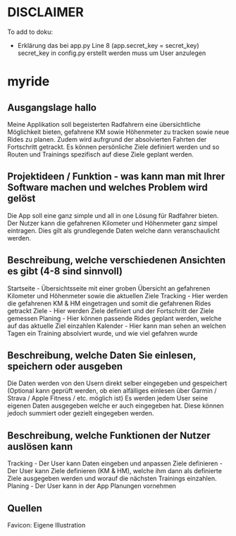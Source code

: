 # DISCLAIMER
<p>To add to doku:</p>
<ul>
    <li>Erklärung das bei app.py Line 8 (app.secret_key = secret_key) secret_key in config.py erstellt werden muss um User anzulegen</li>
</ul>

# myride

## Ausgangslage hallo

Meine Applikation soll begeisterten Radfahrern eine übersichtliche Möglichkeit bieten, gefahrene KM sowie Höhenmeter zu tracken sowie neue Rides zu planen. Zudem wird aufrgrund der absolvierten Fahrten der Fortschritt getrackt. Es können persönliche Ziele definiert werden und so Routen und Trainings spezifisch auf diese Ziele geplant werden.

## Projektideen / Funktion - was kann man mit Ihrer Software machen und welches Problem wird gelöst

Die App soll eine ganz simple und all in one Lösung für Radfahrer bieten. Der Nutzer kann die gefahrenen Kilometer und Höhenmeter ganz simpel eintragen. Dies gilt als grundlegende Daten welche dann veranschaulicht werden. 

## Beschreibung, welche verschiedenen Ansichten es gibt (4-8 sind sinnvoll)

Startseite - Übersichtsseite mit einer groben Übersicht an gefahrenen Kilometer und Höhenmeter sowie die aktuellen Ziele
Tracking - Hier werden die gefahrenen KM & HM eingetragen und somit die gefahrenen Rides getrackt
Ziele - Hier werden Ziele definiert und der Fortschritt der Ziele gemessen
Planing - Hier können passende Rides geplant werden, welche auf das aktuelle Ziel einzahlen
Kalender - Hier kann man sehen an welchen Tagen ein Training absolviert wurde, und wie viel gefahren wurde

## Beschreibung, welche Daten Sie einlesen, speichern oder ausgeben

Die Daten werden von den Usern direkt selber eingegeben und gespeichert
(Optional kann geprüft werden, ob eien alfälliges einlesen über Garmin / Strava / Apple Fitness / etc. möglich ist)
Es werden jedem User seine eigenen Daten ausgegeben welche er auch eingegeben hat. Diese können jedoch summiert oder gezielt eingegeben werden.

## Beschreibung, welche Funktionen der Nutzer auslösen kann

Tracking - Der User kann Daten eingeben und anpassen
Ziele definieren - Der User kann Ziele definieren (KM & HM), welche ihm dann als definierte Ziele ausgegeben werden und worauf die nächsten Trainings einzahlen.
Planing - Der User kann in der App Planungen vornehmen

## Quellen

Favicon: Eigene Illustration 


